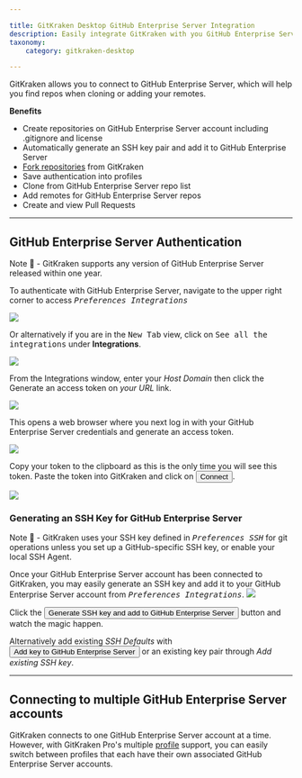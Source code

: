 ```yaml
---

title: GitKraken Desktop GitHub Enterprise Server Integration
description: Easily integrate GitKraken with you GitHub Enterprise Server repository. Learn how to link GitKraken and GitHub Enterprise Server by following these steps.
taxonomy:
    category: gitkraken-desktop

---
```


GitKraken allows you to connect to GitHub Enterprise Server, which will help you find repos when cloning or adding your remotes.

**Benefits**

* Create repositories on GitHub Enterprise Server account including .gitignore and license
* Automatically generate an SSH key pair and add it to GitHub Enterprise Server
* [Fork repositories](/working-with-repositories/fork/) from GitKraken
* Save authentication into profiles
* Clone from GitHub Enterprise Server repo list
* Add remotes for GitHub Enterprise Server repos
* Create and view Pull Requests

***
## GitHub Enterprise Server Authentication

<div class='callout callout'>
    <p>Note 📝 - GitKraken supports any version of GitHub Enterprise Server released within one year.</p>
</div>

To authenticate with GitHub Enterprise Server, navigate to the upper right corner to access <kbd><i> <i class="fas fa-cog"></i> Preferences    <i class='fa fa-caret-right'></i>     Integrations</i></kbd>

<img src="/wp-content/uploads/preferences.png" srcset="/wp-content/uploads/preferences@2x.png" class="help-center-img img-bordered">

Or alternatively if you are in the <kbd>New Tab</kbd> view, click on <kbd>See all the integrations</kbd> under <strong>Integrations</strong>.

<img src="/wp-content/uploads/gkc-newtab-integrations.png" srcset="/wp-content/uploads/gkc-newtab-integrations@2x.png" class="help-center-img img-bordered">

From the Integrations window, enter your _Host Domain_ then click the Generate an access token on _your URL_ link.

<img src="/wp-content/uploads/gkc-github-enterprise-server-integration.png" class="help-center-img img-bordered">

This opens a web browser where you next log in with your GitHub Enterprise Server credentials and generate an access token.

<img src='/wp-content/uploads/accesstoken-github-enterprise.png' class='center img-bordered'>

Copy your token to the clipboard as this is the only time you will see this token.  Paste the token into GitKraken and click on <button class='button button--success button--ui button--nolink'>Connect</button>.

<img src="/wp-content/uploads/gkc-github-enterprise-server-integration-2.png" class="help-center-img img-bordered">

### Generating an SSH Key for GitHub Enterprise Server
<div class='callout callout'>
    <p>Note 📝 - GitKraken uses your SSH key defined in <kbd><i>Preferences  <i class='fa fa-caret-right'></i>  SSH</i></kbd> for git operations unless you set up a GitHub-specific SSH key, or enable your local SSH Agent.</p>
</div>
Once your GitHub Enterprise Server account has been connected to GitKraken, you may easily generate an SSH key and add it to your GitHub Enterprise Server account from <kbd><i>Preferences    <i class='fa fa-caret-right'></i>     Integrations</i></kbd>.

<img src='/wp-content/uploads/gkc-github-enterprise-server-add-key.png' class="help-center-img img-bordered">

Click the <button class='button button--success button--ui button--nolink'>Generate SSH key and add to GitHub Enterprise Server</button> button and watch the magic happen.

Alternatively add existing  _SSH Defaults_ with <button class='button button--uiorange button--ui button--nolink'>Add key to GitHub Enterprise Server</button> or an existing key pair through _Add existing SSH key_.

***

## Connecting to multiple GitHub Enterprise Server accounts

GitKraken connects to one GitHub Enterprise Server account at a time. However, with GitKraken Pro's multiple <a href="/start-here/profiles">profile</a> support, you can easily switch between profiles that each have their own associated GitHub Enterprise Server accounts.
